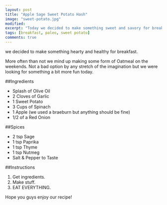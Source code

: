 ```yaml
---
layout: post
title: "Apple Sage Sweet Potato Hash"
image: "sweet-potato.jpg"
modified:
excerpt: "Today we decided to make something sweet and savory for breakfast."
tags: [breakfast, paleo, sweet potato]
comments: true
---
```


we decided to make something hearty and healthy for breakfast. 

More often than not we mind up making some form of Oatmeal on the weekends. Not a bad option by any stretch of the imagination but we were looking for something a bit more fun today.

##Ingredients
* Splash of Olive Oil
* 2 Cloves of Garlic
* 1 Sweet Potato
* 3 Cups of Spinach
* 1 Apple (we used a braeburn but anything should be fine)
* 1/2 of a Red Onion

##Spices
* 2 tsp Sage
* 1 tsp Paprika
* 1 tsp Thyme
* 1 tsp Nutmeg
* Salt & Pepper to Taste

##Instructions
1. Get ingredients.
2. Make stuff.
3. EAT EVERYTHING.

Hope you guys enjoy our recipe!